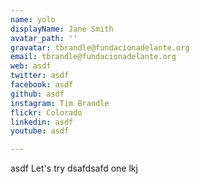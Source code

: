 ```yaml
---
name: yolo
displayName: Jane Smith
avatar_path: ''
gravatar: tbrandle@fundacionadelante.org
email: tbrandle@fundacionadelante.org
web: asdf
twitter: asdf
facebook: asdf
github: asdf
instagram: Tim Brandle
flickr: Colorado
linkedin: asdf
youtube: asdf

---
```

<p>asdf Let's try dsafdsafd one lkj</p>
